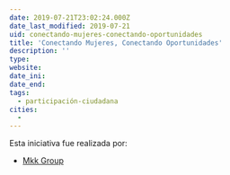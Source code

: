```yaml
---
date: 2019-07-21T23:02:24.000Z
date_last_modified: 2019-07-21
uid: conectando-mujeres-conectando-oportunidades
title: 'Conectando Mujeres, Conectando Oportunidades'
description: ''
type: 
website: 
date_ini: 
date_end: 
tags:
  - participación-ciudadana
cities: 
  - 
---
```


Esta iniciativa fue realizada por:

- [Mkk Group](/organizaciones/mkk-group)

